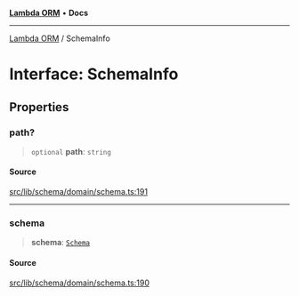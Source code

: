 [**Lambda ORM**](../README.md) • **Docs**

***

[Lambda ORM](../README.md) / SchemaInfo

# Interface: SchemaInfo

## Properties

### path?

> `optional` **path**: `string`

#### Source

[src/lib/schema/domain/schema.ts:191](https://github.com/lambda-orm/lambdaorm-base/blob/b57bb1d116951848254ba54a2a732f51efc20654/src/lib/schema/domain/schema.ts#L191)

***

### schema

> **schema**: [`Schema`](Schema.md)

#### Source

[src/lib/schema/domain/schema.ts:190](https://github.com/lambda-orm/lambdaorm-base/blob/b57bb1d116951848254ba54a2a732f51efc20654/src/lib/schema/domain/schema.ts#L190)
